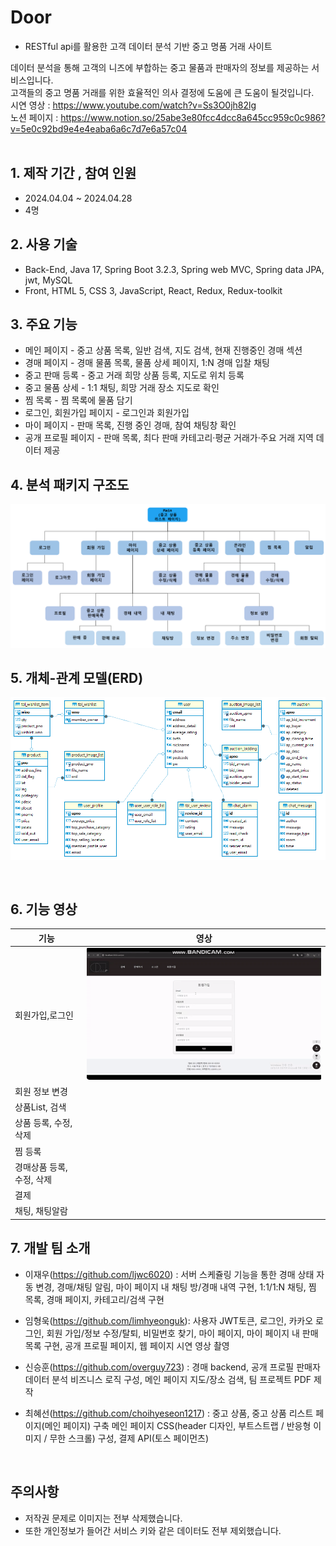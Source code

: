 # Door

- RESTful api를 활용한 고객 데이터 분석 기반 중고 명품 거래 사이트

데이터 분석을 통해 고객의 니즈에 부합하는 중고 물품과 판매자의 정보를 제공하는 서비스입니다.<br>
고객들의 중고 명품 거래를 위한 효율적인 의사 결정에 도움에 큰 도움이 될것입니다.<br>
시연 영상 : https://www.youtube.com/watch?v=Ss3O0jh82lg<br>
노션 페이지 : https://www.notion.so/25abe3e80fcc4dcc8a645cc959c0c986?v=5e0c92bd9e4e4eaba6a6c7d7e6a57c04<br>
<br>

## 1. 제작 기간 , 참여 인원

- 2024.04.04 ~ 2024.04.28
- 4명
  <br>

## 2. 사용 기술

- Back-End, Java 17, Spring Boot 3.2.3, Spring web MVC, Spring data JPA, jwt, MySQL
- Front, HTML 5, CSS 3, JavaScript, React, Redux, Redux-toolkit
  <br>

## 3. 주요 기능

- 메인 페이지 - 중고 상품 목록, 일반 검색, 지도 검색, 현재 진행중인 경매 섹션
- 경매 페이지 - 경매 물품 목록, 물품 상세 페이지, 1:N 경매 입찰 채팅
- 중고 판매 등록 - 중고 거래 희망 상품 등록, 지도로 위치 등록
- 중고 물품 상세 - 1:1 채팅, 희망 거래 장소 지도로 확인
- 찜 목록 - 찜 목록에 물품 담기
- 로그인, 회원가입 페이지 - 로그인과 회원가입
- 마이 페이지 - 판매 목록, 진행 중인 경매, 참여 채팅창 확인
- 공개 프로필 페이지 - 판매 목록, 최다 판매 카테고리·평균 거래가·주요 거래 지역 데이터 제공
  <br>

## 4. 분석 패키지 구조도

![구조도](https://github.com/camp-recommerce/recommerce/blob/test/Re_InformationArchitecture.png)
<br>

## 5. 개체-관계 모델(ERD)

![ERD](https://github.com/camp-recommerce/recommerce/blob/test/Re_ERD.png)

<br>

## 6. 기능 영상

| 기능                      | 영상                                                                                     |
| ------------------------- | ---------------------------------------------------------------------------------------- |
| 회원가입,로그인           | ![회원가입,로그인](https://raw.githubusercontent.com/camp-recommerce/recommerce/main/gif/join.gif) |
| 회원 정보 변경            |                                                                                          |
| 상품List, 검색            |                                                                                          |
| 상품 등록, 수정, 삭제     |                                                                                          |
| 찜 등록                   |                                                                                          |
| 경매상품 등록, 수정, 삭제 |                                                                                          |
| 결제                      |                                                                                          |
| 채팅, 채팅알람            |                                                                                          |

## 7. 개발 팀 소개

- 이재우(https://github.com/ljwc6020) : 서버 스케쥴링 기능을 통한 경매 상태 자동 변경, 경매/채팅 알림, 마이 페이지 내 채팅 방/경매 내역 구현, 1:1/1:N 채팅, 찜 목록, 경매 페이지, 카테고리/검색 구현

- 임형욱(https://github.com/limhyeonguk): 사용자 JWT토큰, 로그인, 카카오 로그인, 회원 가입/정보 수정/탈퇴, 비밀번호 찾기, 마이 페이지, 마이 페이지 내 판매 목록 구현, 공개 프로필 페이지, 웹 페이지 시연 영상 촬영

- 신승훈(https://github.com/overguy723) : 경매 backend, 공개 프로필 판매자 데이터 분석 비즈니스 로직 구성, 메인 페이지 지도/장소 검색, 팀 프로젝트 PDF 제작

- 최혜선(https://github.com/choihyeseon1217) : 중고 상품, 중고 상품 리스트 페이지(메인 페이지) 구축
메인 페이지 CSS(header 디자인, 부트스트랩 / 반응형 이미지 / 무한 스크롤) 구성, 결제 API(토스 페이먼츠)

  <br>

## 주의사항

- 저작권 문제로 이미지는 전부 삭제했습니다.
- 또한 개인정보가 들어간 서비스 키와 같은 데이터도 전부 제외했습니다.

